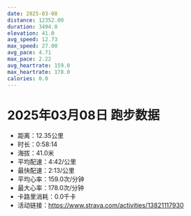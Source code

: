 ```yaml
---
date: 2025-03-08
distance: 12352.00
duration: 3494.0
elevation: 41.0
avg_speed: 12.73
max_speed: 27.00
avg_pace: 4.71
max_pace: 2.22
avg_heartrate: 159.0
max_heartrate: 178.0
calories: 0.0
---
```


# 2025年03月08日 跑步数据

- 距离：12.35公里
- 时长：0:58:14
- 海拔：41.0米
- 平均配速：4:42/公里
- 最快配速：2:13/公里
- 平均心率：159.0次/分钟
- 最大心率：178.0次/分钟
- 卡路里消耗：0.0千卡
- 活动链接：https://www.strava.com/activities/13821117930
